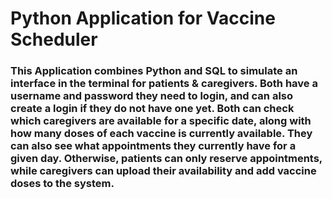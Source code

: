 # Python Application for Vaccine Scheduler

### This Application combines Python and SQL to simulate an interface in the terminal for patients & caregivers. Both have a username and password they need to login, and can also create a login if they do not have one yet. Both can check which caregivers are available for a specific date, along with how many doses of each vaccine is currently available. They can also see what appointments they currently have for a given day. Otherwise, patients can only reserve appointments, while caregivers can upload their availability and add vaccine doses to the system.
